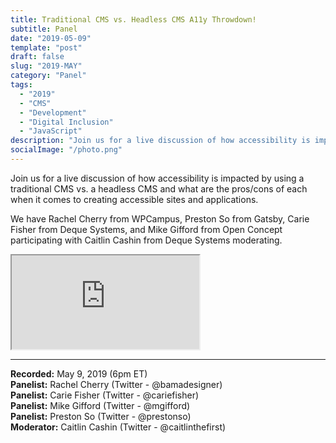 ```yaml
---
title: Traditional CMS vs. Headless CMS A11y Throwdown!
subtitle: Panel
date: "2019-05-09"
template: "post"
draft: false
slug: "2019-MAY"
category: "Panel"
tags:
  - "2019"
  - "CMS"
  - "Development"
  - "Digital Inclusion"
  - "JavaScript"
description: "Join us for a live discussion of how accessibility is impacted by using a traditional CMS vs. a headless CMS and what are the pros/cons of each when it comes to creating accessible sites and applications. We have Rachel Cherry from WPCampus, Preston So from Gatsby, Carie Fisher from Deque Systems, and Mike Gifford from Open Concept participating with Caitlin Cashin from Deque Systems moderating."
socialImage: "/photo.png"
---
```

Join us for a live discussion of how accessibility is impacted by using a traditional CMS vs. a headless CMS and what are the pros/cons of each when it comes to creating accessible sites and applications.

We have Rachel Cherry from WPCampus, Preston So from Gatsby, Carie Fisher from Deque Systems, and Mike Gifford from Open Concept participating with Caitlin Cashin from Deque Systems moderating.

<iframe title="Traditional CMS vs. Headless CMS A11y Throwdown panel" src="https://www.youtube.com/embed/8lrmC8ZIGPY" allow="accelerometer; autoplay; encrypted-media; gyroscope; picture-in-picture" allowfullscreen></iframe>

-----
<b>Recorded:</b> May 9, 2019 (6pm ET)<br>
<b>Panelist:</b> Rachel Cherry (Twitter - @bamadesigner)<br>
<b>Panelist:</b> Carie Fisher (Twitter - @cariefisher)<br>
<b>Panelist:</b> Mike Gifford (Twitter - @mgifford)<br>
<b>Panelist:</b> Preston So (Twitter - @prestonso)<br>
<b>Moderator:</b> Caitlin Cashin (Twitter - @caitlinthefirst)
